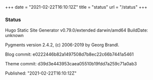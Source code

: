 +++
date = "2021-02-22T16:10:12Z"
title = "status"
url = "/status"
+++

### Status

Hugo Static Site Generator v0.79.0/extended darwin/amd64 BuildDate: unknown

Pygments version 2.4.2, (c) 2006-2019 by Georg Brandl.

Blog commit: e0222446b82a1497508d7b8ec22c66b7441a5461

Theme commit: d39d3e443953caea05510b19fdd7a259c71a0ab3

Published: "2021-02-22T16:10:12Z"
